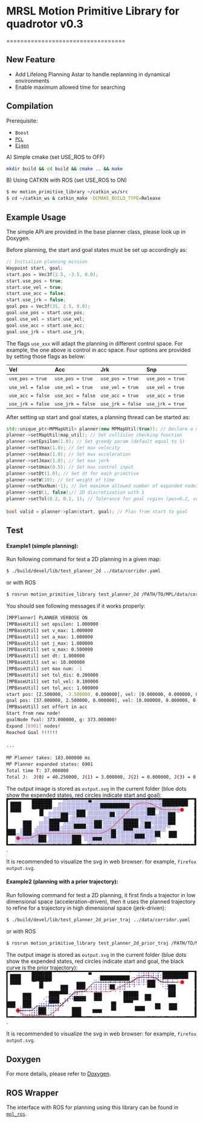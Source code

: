 # MRSL Motion Primitive Library for quadrotor v0.3
==================================
## New Feature
  - Add Lifelong Planning Astar to handle replanning in dynamical environments
  - Enable maximum allowed time for searching

## Compilation
Prerequisite:
  - `Boost`
  - [`PCL`](http://pointclouds.org/)
  - [`Eigen`](http://eigen.tuxfamily.org/index.php?title=Main_Page)

A) Simple cmake (set USE\_ROS to OFF)
```sh
mkdir build && cd build && cmake .. && make
```


B) Using CATKIN with ROS (set USE\_ROS to ON)
```sh
$ mv motion_primitive_library ~/catkin_ws/src
$ cd ~/catkin_ws & catkin_make -DCMAKE_BUILD_TYPE=Release
```


## Example Usage
The simple API are provided in the base planner class, please look up in Doxygen. 

Before planning, the start and goal states must be set up accordingly as:
```c++
// Initialize planning mission 
Waypoint start, goal;
start.pos = Vec3f(2.5, -3.5, 0.0);
start.use_pos = true;
start.use_vel = true;
start.use_acc = false; 
start.use_jrk = false; 
goal.pos = Vec3f(35, 2.5, 0.0);
goal.use_pos = start.use_pos;
goal.use_vel = start.use_vel;
goal.use_acc = start.use_acc;
goal.use_jrk = start.use_jrk;
```

The flags `use_xxx` will adapt the planning in different control space. For example, the one above is control in acc space. Four options are provided by setting those flags as below:

Vel | Acc | Jrk | Snp
:-- | :-- | :-- | :--
`use_pos = true` | `use_pos = true` | `use_pos = true` | `use_pos = true`
`use_vel = false` | `use_vel = true` | `use_vel = true` | `use_vel = true`
`use_acc = false` | `use_acc = false` | `use_acc = true` | `use_acc = true`
`use_jrk = false` | `use_jrk = false` | `use_jrk = false` | `use_jrk = true`


After setting up start and goal states, a planning thread can be started as:
```c++
std::unique_ptr<MPMapUtil> planner(new MPMapUtil(true)); // Declare a mp planner using voxel map
planner->setMapUtil(map_util); // Set collision checking function
planner->setEpsilon(1.0); // Set greedy param (default equal to 1)
planner->setVmax(1.0); // Set max velocity
planner->setAmax(1.0); // Set max acceleration 
planner->setJmax(1.0); // Set max jerk
planner->setUmax(0.5); // Set max control input
planner->setDt(1.0); // Set dt for each primitive
planner->setW(10); // Set weight of time 
planner->setMaxNum(-1); // Set maximum allowed number of expanded nodes (-1 means no limitation)
planner->setU(1, false);// 2D discretization with 1
planner->setTol(0.2, 0.1, 1); // Tolerance for goal region (pos=0.2, vel=0.1, acc=1 accordingly)

bool valid = planner->plan(start, goal); // Plan from start to goal
```

## Test
#### Example1 (simple planning):
Run following command for test a 2D planning in a given map:
```sh
$ ./build/devel/lib/test_planner_2d ../data/corridor.yaml
```
or with ROS
```sh
$ rosrun motion_primitive_library test_planner_2d /PATH/TO/MPL/data/corridor.yaml
```
You should see following messages if it works properly:
```sh
[MPPlanner] PLANNER VERBOSE ON
[MPBaseUtil] set epsilon: 1.000000
[MPBaseUtil] set v_max: 1.000000
[MPBaseUtil] set a_max: 1.000000
[MPBaseUtil] set j_max: 1.000000
[MPBaseUtil] set u_max: 0.500000
[MPBaseUtil] set dt: 1.000000
[MPBaseUtil] set w: 10.000000
[MPBaseUtil] set max num: -1
[MPBaseUtil] set tol_dis: 0.200000
[MPBaseUtil] set tol_vel: 0.100000
[MPBaseUtil] set tol_acc: 1.000000
start pos: [2.500000, -3.500000, 0.000000], vel: [0.000000, 0.000000, 0.000000], acc: [0.000000, 0.000000, 0.000000]
goal pos: [37.000000, 2.500000, 0.000000], vel: [0.000000, 0.000000, 0.000000], acc: [0.000000, 0.000000, 0.000000]
[MPBaseUtil] set effort in acc
Start from new node!
goalNode fval: 373.000000, g: 373.000000!
Expand [6901] nodes!
Reached Goal !!!!!!

...

MP Planner takes: 183.000000 ms
MP Planner expanded states: 6901
Total time T: 37.000000
Total J:  J(0) = 40.250000, J(1) = 3.000000, J(2) = 0.000000, J(3) = 0.000000
```

The output image is stored as `output.svg` in the current folder (blue dots show the expended states, red circles indicate start and goal):
![Visualization](./data/example1.png). 

It is recommended to visualize the svg in web browser: for example, `firefox output.svg`.

#### Example2 (planning with a prior trajectory):
Run following command for test a 2D planning, it first finds a trajector in low dimensional space (acceleration-driven), then it uses the planned trajectory to refine for a trajectory in high dimensional space (jerk-driven):
```sh
$ ./build/devel/lib/test_planner_2d_prior_traj ../data/corridor.yaml
```
or with ROS
```sh
$ rosrun motion_primitive_library test_planner_2d_prior_traj /PATH/TO/MPL/data/corridor.yaml
```
The output image is stored as `output.svg` in the current folder (blue dots show the expended states, red circles indicate start and goal, the black curve is the prior trajectory):
![Visualization](./data/example2.png). 

It is recommended to visualize the svg in web browser: for example, `firefox output.svg`.




## Doxygen
For more details, please refer to [Doxygen](https://sikang.github.io/motion_primitive_library).

## ROS Wrapper
The interface with ROS for planning using this library can be found in [`mpl_ros`](https://github.com/sikang/mpl_ros.git).
